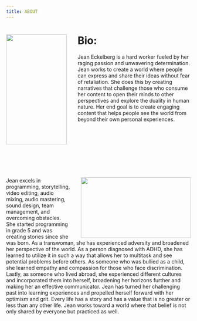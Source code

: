 ```yaml
---
title: ABOUT
---
```

<div style="margin-bottom:150px">
<img src= "/20210224124509_IMG_0343.JPG" style= "width:165px;height:300px;float:left;margin-right:30px"> 
<h1>Bio:</h1> 
<p>Jean Eckelberg is a hard worker fueled by her raging passion and unwavering determination. Jean works to create a world where people can express and share their ideas without fear of retaliation. She does this by creating narratives that challenge those who consume her content to open their minds to other perspectives and explore the duality in human nature. Her end goal is to create engaging content that helps people see the world from beyond their own personal experiences.</p>
</div>
<div>
<img src= "/20210224125600_IMG_0348.JPG" style= "width:300px;height:165px;float:right;margin-left:30px"> 
<p>Jean excels in programming, storytelling, video editing, audio mixing, audio mastering, sound design, team management, and overcoming obstacles. She started programming in grade 5 and was creating stories since she was born. As a transwoman, she has experienced adversity and broadened her perspective of the world. As a person diagnosed with ADHD, she has learned to utilize it in such a way that allows her to multitask and see potential problems before others. As someone who was bullied as a child, she learned empathy and compassion for those who face discrimination. Lastly, as someone who lived abroad, she experienced different cultures and incorporated them into herself, broadening her horizons further and making her an effective communicator. Jean has turned her challenging past into learning experiences and propelled herself forward with her optimism and grit.
	Every life has a story and has a value that is no greater or less than any other life. Jean works toward a world where that belief is not only shared by everyone but practiced as well.</p>
</div>	
